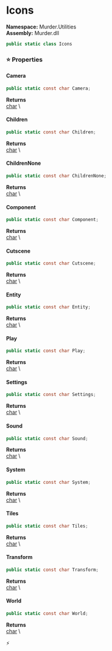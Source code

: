 # Icons

**Namespace:** Murder.Utilities \
**Assembly:** Murder.dll

```csharp
public static class Icons
```

### ⭐ Properties
#### Camera
```csharp
public static const char Camera;
```

**Returns** \
[char](https://learn.microsoft.com/en-us/dotnet/api/System.Char?view=net-7.0) \
#### Children
```csharp
public static const char Children;
```

**Returns** \
[char](https://learn.microsoft.com/en-us/dotnet/api/System.Char?view=net-7.0) \
#### ChildrenNone
```csharp
public static const char ChildrenNone;
```

**Returns** \
[char](https://learn.microsoft.com/en-us/dotnet/api/System.Char?view=net-7.0) \
#### Component
```csharp
public static const char Component;
```

**Returns** \
[char](https://learn.microsoft.com/en-us/dotnet/api/System.Char?view=net-7.0) \
#### Cutscene
```csharp
public static const char Cutscene;
```

**Returns** \
[char](https://learn.microsoft.com/en-us/dotnet/api/System.Char?view=net-7.0) \
#### Entity
```csharp
public static const char Entity;
```

**Returns** \
[char](https://learn.microsoft.com/en-us/dotnet/api/System.Char?view=net-7.0) \
#### Play
```csharp
public static const char Play;
```

**Returns** \
[char](https://learn.microsoft.com/en-us/dotnet/api/System.Char?view=net-7.0) \
#### Settings
```csharp
public static const char Settings;
```

**Returns** \
[char](https://learn.microsoft.com/en-us/dotnet/api/System.Char?view=net-7.0) \
#### Sound
```csharp
public static const char Sound;
```

**Returns** \
[char](https://learn.microsoft.com/en-us/dotnet/api/System.Char?view=net-7.0) \
#### System
```csharp
public static const char System;
```

**Returns** \
[char](https://learn.microsoft.com/en-us/dotnet/api/System.Char?view=net-7.0) \
#### Tiles
```csharp
public static const char Tiles;
```

**Returns** \
[char](https://learn.microsoft.com/en-us/dotnet/api/System.Char?view=net-7.0) \
#### Transform
```csharp
public static const char Transform;
```

**Returns** \
[char](https://learn.microsoft.com/en-us/dotnet/api/System.Char?view=net-7.0) \
#### World
```csharp
public static const char World;
```

**Returns** \
[char](https://learn.microsoft.com/en-us/dotnet/api/System.Char?view=net-7.0) \


⚡